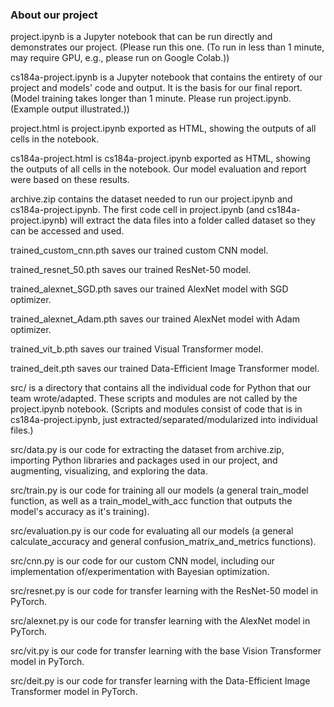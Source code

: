 ### About our project

project.ipynb is a Jupyter notebook that can be run directly and demonstrates our project. (Please run this one. (To run in less than 1 minute, may require GPU, e.g., please run on Google Colab.))

cs184a-project.ipynb is a Jupyter notebook that contains the entirety of our project and models' code and output. It is the basis for our final report. (Model training takes longer than 1 minute. Please run project.ipynb. (Example output illustrated.))

project.html is project.ipynb exported as HTML, showing the outputs of all cells in the notebook.

cs184a-project.html is cs184a-project.ipynb exported as HTML, showing the outputs of all cells in the notebook. Our model evaluation and report were based on these results.

archive.zip contains the dataset needed to run our project.ipynb and cs184a-project.ipynb. The first code cell in project.ipynb (and cs184a-project.ipynb) will extract the data files into a folder called dataset so they can be accessed and used.

trained_custom_cnn.pth saves our trained custom CNN model.

trained_resnet_50.pth saves our trained ResNet-50 model.

trained_alexnet_SGD.pth saves our trained AlexNet model with SGD optimizer.

trained_alexnet_Adam.pth saves our trained AlexNet model with Adam optimizer.

trained_vit_b.pth saves our trained Visual Transformer model.

trained_deit.pth saves our trained Data-Efficient Image Transformer model.

src/ is a directory that contains all the individual code for Python that our team wrote/adapted. These scripts and modules are not called by the project.ipynb notebook. (Scripts and modules consist of code that is in cs184a-project.ipynb, just extracted/separated/modularized into individual files.)

src/data.py is our code for extracting the dataset from archive.zip, importing Python libraries and packages used in our project, and augmenting, visualizing, and exploring the data.

src/train.py is our code for training all our models (a general train_model function, as well as a train_model_with_acc function that outputs the model's accuracy as it's training).

src/evaluation.py is our code for evaluating all our models (a general calculate_accuracy and general confusion_matrix_and_metrics functions).

src/cnn.py is our code for our custom CNN model, including our implementation of/experimentation with Bayesian optimization.

src/resnet.py is our code for transfer learning with the ResNet-50 model in PyTorch.

src/alexnet.py is our code for transfer learning with the AlexNet model in PyTorch.

src/vit.py is our code for transfer learning with the base Vision Transformer model in PyTorch.

src/deit.py is our code for transfer learning with the Data-Efficient Image Transformer model in PyTorch.
